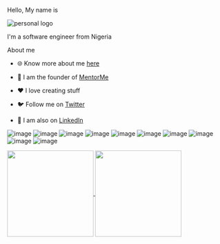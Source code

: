 Hello, My name is

![personal logo](https://github.com/Olutayo0910/Olutayo0910/assets/121323757/4b084c31-8f12-486b-931e-f401056f2578)

I'm a software engineer from Nigeria

About me
 
- 🌐 Know more about me [here](https://www.olutayoogunlade.com.ng/)

- 💼 I am the founder of [MentorMe]([https://www.tyreexpress.ng/](https://olutayo0910.github.io/MentorMe/))

- ❤️ I love creating stuff

- 🐦 Follow me on [Twitter](https://twitter.com/cd_printf)

- 💼 I am also on [LinkedIn](https://www.linkedin.com/in/olutayo-victor-ogunlade-cpca-5644261a5)

![image](https://img.shields.io/badge/Hashnode-2962FF?style=for-the-badge&logo=hashnode&logoColor=white)
![image](https://img.shields.io/badge/C-00599C?style=for-the-badge&logo=c&logoColor=white)
![image](https://img.shields.io/badge/HTML5-E34F26?style=for-the-badge&logo=html5&logoColor=white)
![image](https://img.shields.io/badge/JavaScript-323330?style=for-the-badge&logo=javascript&logoColor=F7DF1E)
![image](https://img.shields.io/badge/Python-FFD43B?style=for-the-badge&logo=python&logoColor=blue)
![image](https://img.shields.io/badge/CSS3-1572B6?style=for-the-badge&logo=css3&logoColor=white)
![image](https://img.shields.io/badge/Django-092E20?style=for-the-badge&logo=django&logoColor=white)
![image](https://img.shields.io/badge/Flask-000000?style=for-the-badge&logo=flask&logoColor=white)
![image](https://img.shields.io/badge/Jinja-000000?style=for-the-badge&logo=jinja&logoColor=white)
![image](https://img.shields.io/badge/Node.js-339933?style=for-the-badge&logo=node.js&logoColor=white)

<a href="https://github.com/Olutayo0910/github-readme-stats">
  <img height=200 align="center" src="https://github-readme-stats.vercel.app/api?username=Olutayo0910&hide=stars,issues&show=prs_merged&show_icons=true" />
</a>
<a href="https://github.com/Olutayo0910/convoychat">
  <img height=200 align="center" src="https://github-readme-stats.vercel.app/api/top-langs?username=Olutayo0910&layout=compact&langs_count=8&card_width=320" />
</a>

